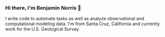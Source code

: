 ### Hi there, I'm Benjamin Norris 👋

I write code to automate tasks as well as analyze observational and computational modeling data. I'm from Santa Cruz, California and currently work for the U.S. Geological Survey. 

